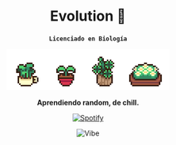 <center>

# Evolution 🍃

**`Licenciado en Biología`**

![Plants](plants.gif)

**Aprendiendo random, de chill.**

[![Spotify](https://img.shields.io/badge/Spotify-1ED760?style=for-the-badge&logo=spotify&logoColor=white)](https://open.spotify.com/playlist/6ggeVpdVddyYgEViagjgEE?si=b7721041d3974903)

![Vibe](https://i.pinimg.com/originals/06/e2/0f/06e20fac9ae6bd96981f8da9ee81d48f.gif)

</center>